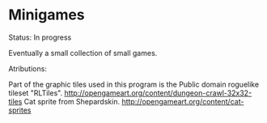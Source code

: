 Minigames
=========
Status:  In progress

Eventually a small collection of small games.

Atributions:

Part of the graphic tiles used in this program is the Public domain roguelike tileset "RLTiles".  http://opengameart.org/content/dungeon-crawl-32x32-tiles
Cat sprite from Shepardskin. http://opengameart.org/content/cat-sprites

